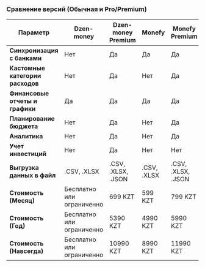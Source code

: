 ### Сравнение версий (Обычная и Pro/Premium)

| **Параметр**                         | **Dzen-money**         | **Dzen-money Premium** | **Monefy**              | **Monefy Premium**      | **Bluecoins**           | **Bluecoins Premium**   | **Investudy**           | **Investudy Premium**   | **Pro.finance**         | **Pro.finance Premium** |
|--------------------------------------|------------------------|------------------------|-------------------------|-------------------------|-------------------------|-------------------------|-------------------------|-------------------------|-------------------------|-------------------------|
| **Синхронизация с банками**          | Нет                    | Да                     | Да                      | Да                      | Да                      | Да                      | Да                      | Да                      | Да                      | Да                      |
| **Кастомные категории расходов**     | Нет                    | Да                     | Нет                     | Да                      | Да                      | Да                      | Да                      | Да                      | Да                      | Да                      |
| **Финансовые отчеты и графики**      | Да                     | Да                     | Да                      | Да                      | Да                      | Да                      | Да                      | Да                      | Да                      | Да                      |
| **Планирование бюджета**             | Нет                    | Да                     | Нет                     | Да                      | Да                      | Да                      | Да                      | Да                      | Да                      | Да                      |
| **Аналитика**                        | Нет                    | Да                     | Нет                     | Да                      | Да                      | Да                      | Да                      | Да                      | Да                      | Да                      |
| **Учет инвестиций**                  | Нет                    | Да                     | Нет                     | Нет                     | Да                      | Да                      | Да                      | Да                      | Да                      | Да                      |
| **Выгрузка данных в файл**           | .CSV, .XLSX            | .CSV, .XLSX, .JSON      | .CSV, .XLSX             | .CSV, .XLSX, .JSON       | .CSV, .XLSX, .JSON       | .CSV, .XLSX, .JSON       | .CSV, .XLSX, .JSON       | .CSV, .XLSX, .JSON       | .CSV, .XLSX, .JSON       | .CSV, .XLSX, .JSON       |
| **Стоимость (Месяц)**                | Бесплатно или ограниченно | 699 KZT               | 599 KZT                 | 799 KZT                 | 799 KZT                 | 899 KZT                 | 799 KZT                 | 799 KZT                 | 599 KZT                 | 699 KZT                 |
| **Стоимость (Год)**                  | Бесплатно или ограниченно | 5390 KZT              | 4990 KZT                | 5990 KZT                | 5990 KZT                | 6490 KZT                | 5990 KZT                | 5990 KZT                | 4990 KZT                | 5390 KZT                |
| **Стоимость (Навсегда)**             | Бесплатно или ограниченно | 10990 KZT             | 8990 KZT                | 11990 KZT               | 11990 KZT               | 12990 KZT               | 10990 KZT               | 10990 KZT               | 9990 KZT                | 11990 KZT               |
